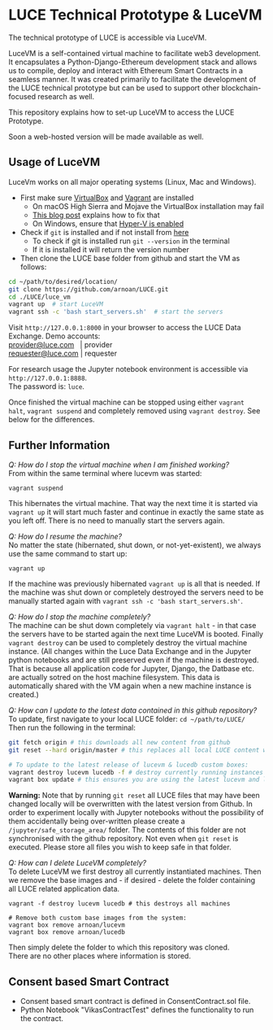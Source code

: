 # LUCE Technical Prototype & LuceVM

The technical prototype of LUCE is accessible via LuceVM.

LuceVM is a self-contained virtual machine to facilitate web3 development. It encapsulates a Python-Django-Ethereum development stack and allows us to compile, deploy and interact with Ethereum Smart Contracts in a seamless manner. It was created primarily to facilitate the development of the LUCE technical prototype but can be used to support other blockchain-focused research as well.

This repository explains how to set-up LuceVM to access the LUCE Prototype.

Soon a web-hosted version will be made available as well.

## Usage of LuceVM
LuceVm works on all major operating systems (Linux, Mac and Windows).

* First make sure [VirtualBox](https://www.virtualbox.org/) and [Vagrant](https://www.vagrantup.com/) are installed
  * On macOS High Sierra and Mojave the VirtualBox installation may fail
  * [This blog post](https://medium.com/@DMeechan/fixing-the-installation-failed-virtualbox-error-on-mac-high-sierra-7c421362b5b5) explains how to fix that
  * On Windows, ensure that [Hyper-V is enabled](https://www.vagrantup.com/docs/hyperv/)
* Check if `git` is installed and if not install from [here](https://git-scm.com)
  * To check if git is installed run `git --version` in the terminal 
  * If it is installed it will return the version number
* Then clone the LUCE base folder from github and start the VM as follows:

```bash
cd ~/path/to/desired/location/
git clone https://github.com/arnoan/LUCE.git
cd ./LUCE/luce_vm 
vagrant up  # start LuceVM
vagrant ssh -c 'bash start_servers.sh' 	# start the servers
```

Visit `http://127.0.0.1:8000` in your browser to access the LUCE Data Exchange.
Demo accounts:  
provider@luce.com &nbsp; | provider  
requester@luce.com  | requester  

For research usage the Jupyter notebook environment is accessible via `http://127.0.0.1:8888`.  
The password is: `luce`.

Once finished the virtual machine can be stopped using either `vagrant halt`, `vagrant suspend` and completely removed using `vagrant destroy`. See below for the differences.

## Further Information

*Q: How do I stop the virtual machine when I am finished working?*   
From within the same terminal where lucevm was started:
```
vagrant suspend
```
This hibernates the virtual machine. That way the next time it is started via `vagrant up` it will start much faster and continue in exactly the same state as you left off. There is no need to manually start the servers again.

*Q: How do I resume the machine?*   
No matter the state (hibernated, shut down, or not-yet-existent), we always use the same command to start up:
```
vagrant up
```
If the machine was previously hibernated `vagrant up` is all that is needed. If the machine was shut down or completely destroyed the servers need to be manually started again with `vagrant ssh -c 'bash start_servers.sh'`.

*Q: How do I stop the machine completely?*   
The machine can be shut down completely via `vagrant halt` - in that case the servers have to be started again the next time LuceVM is booted. Finally `vagrant destroy` can be used to completely destroy the virtual machine instance. (All changes within the Luce Data Exchange and in the Jupyter python notebooks and are still preserved even if the machine is destroyed. That is because all application code for Jupyter, Django, the Datbase etc. are actually sotred on the host machine filesystem. This data is automatically shared with the VM again when a new machine instance is created.)

*Q: How can I update to the latest data contained in this github repository?*  
To update, first navigate to your local LUCE folder: `cd ~/path/to/LUCE/`  
Then run the following in the terminal:  
```bash
git fetch origin # this downloads all new content from github
git reset --hard origin/master # this replaces all local LUCE content with the newest updates

# To update to the latest release of lucevm & lucedb custom boxes:
vagrant destroy lucevm lucedb -f # destroy currently running instances of boxes
vagrant box update # this ensures you are using the latest lucevm and lucedb boxes
```

**Warning:** Note that by running `git reset` all LUCE files that may have been changed locally will be overwritten with the latest version from Github. In order to experiment locally with Jupyter notebooks without the possibility of them accidentally being over-written please create a `/jupyter/safe_storage_area/` folder. The contents of this folder are not synchronised with the github repository. Not even when `git reset` is executed. Please store all files you wish to keep safe in that folder.

*Q: How can I delete LuceVM completely?*   
To delete LuceVM we first destroy all currently instantiated machines. Then we remove the base images and - if desired - delete the folder containing all LUCE related application data.
```
vagrant -f destroy lucevm lucedb # this destroys all machines

# Remove both custom base images from the system:
vagrant box remove arnoan/lucevm 
vagrant box remove arnoan/lucedb 
```
Then simply delete the folder to which this repository was cloned.  
There are no other places where information is stored. 

## Consent based Smart Contract
* Consent based smart contract is defined in ConsentContract.sol file.
* Python Notebook "VikasContractTest" defines the functionality to run the contract.
